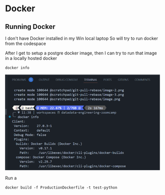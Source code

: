# Docker

## Running Docker 
I don't have Docker installed in my Win local laptop
So will try to run docker from the codespace 

After I get to setup a postgre docker image, then I can try to run that image in a locally hosted docker 

```bash
docker info 
```
![docker info](../../_resources/01%2002%20docker%20info%20codebase.png)

Run a 
```
docker build -f ProductionDockerfile -t test-python
```
